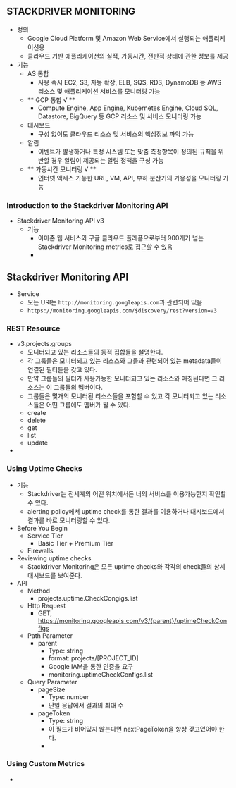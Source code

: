 ## STACKDRIVER MONITORING
 - 정의
 	 - Google Cloud Platform 및 Amazon Web Service에서 실행되는 애플리케이션용
 	 - 클라우드 기반 애플리케이션의 실적, 가동시간, 전반적 상태에 관한 정보를 제공
 - 기능
 	 - AS 통합
 	 	 - 사용 즉시 EC2, S3, 자동 확장, ELB, SQS, RDS, DynamoDB 등 AWS 리소스 및 애플리케이션 서비스를 모니터링 가능
 	 - ** GCP 통합 √ **
 	 	 - Compute Engine, App Engine, Kubernetes Engine, Cloud SQL, Datastore, BigQuery 등 GCP 리소스 및 서비스 모니터링 가능
 	 - 대시보드
 	 	 - 구성 없이도 클라우드 리소스 및 서비스의 핵심정보 파악 가능
 	 - 알림
 	 	 - 이벤트가 발생하거나 특정 시스템 또는 맞춤 측정항목이 정의된 규칙을 위반할 경우 알림이 제공되는 알림 정책을 구성 가능
 	 - ** 가동시간 모니터링 √ **
 	 	 - 인터넷 액세스 가능한 URL, VM, API, 부하 분산기의 가용성을 모니터링 가능

### Introduction to the Stackdriver Monitoring API
 - Stackdriver Monitoring API v3
 	 - 기능
 	 	 - 아마존 웹 서비스와 구글 클라우드 플래폼으로부터 900개가 넘는 Stackdriver Monitoring metrics로 접근할 수 있음
 	 	 - 


## Stackdriver Monitoring API
 - Service
	 - 모든 URI는 `http://monitoring.googleapis.com`과 관련되어 있음
	 - `https://monitoring.googleapis.com/$discovery/rest?version=v3`

### REST Resource
 - v3.projects.groups
 	 - 모니터되고 있는 리소스들의 동적 집합들을 설명한다.
 	 - 각 그룹들은 모니터되고 있는 리소스와 그들과 관련되어 있는 metadata들이 연결된 필터들을 갖고 있다.
 	 - 만약 그룹들의 필터가 사용가능한 모니터되고 있는 리소스와 매칭된다면 그 리소스는 이 그룹들의 멤버이다.
 	 - 그룹들은 몇개의 모니터된 리소스들을 포함할 수 있고 각 모니터되고 있는 리소스들은 어떤 그룹에도 멤버가 될 수 있다.
	 - create
 	 - delete
 	 - get
 	 - list
 	 - update
 - 

### Using Uptime Checks
 - 기능
	 - Stackdriver는 전세계의 어떤 위치에서든 너의 서비스를 이용가능한지 확인할 수 있다.
	 - alerting policy에서 uptime check를 통한 결과를 이용하거나 대시보드에서 결과를 바로 모니터링할 수 있다.
 - Before You Begin
 	 - Service Tier
		 - Basic Tier + Premium Tier
	 - Firewalls
 - Reviewing uptime checks
 	 - Stackdriver Monitoring은 모든 uptime checks와 각각의 check들의 상세 대시보드를 보여준다.
 - API
 	 - Method
 	 	 - projects.uptime.CheckCongigs.list
 	 - Http Request
 	 	 - GET, https://monitoring.googleapis.com/v3/{parent}/uptimeCheckConfigs
 	 - Path Parameter
 	 	 - parent
 	 	 	 - Type: string
 	 	 	 - format: projects/[PROJECT_ID]
 	 	 	 - Google IAM을 통한 인증을 요구
 	 	 	 - monitoring.uptimeCheckConfigs.list
 	 - Query Parameter
 	 	 - pageSize
 	 	 	 - Type: number
 	 	 	 - 단일 응답에서 결과의 최대 수
 	 	 - pageToken
 	 	 	 - Type: string
 	 	 	 - 이 필드가 비어있지 않는다면 nextPageToken을 항상 갖고있어야 한다.
 	 	 	 - 


### Using Custom Metrics
 - 
